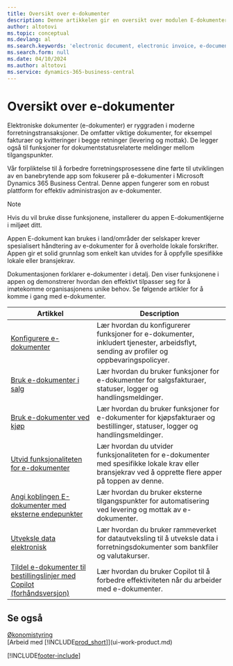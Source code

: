 ```yaml
---
title: Oversikt over e-dokumenter
description: Denne artikkelen gir en oversikt over modulen E-dokumenter.
author: altotovi
ms.topic: conceptual
ms.devlang: al
ms.search.keywords: 'electronic document, electronic invoice, e-document, e-invoice'
ms.search.form: null
ms.date: 04/10/2024
ms.author: altotovi
ms.service: dynamics-365-business-central
---
```


# Oversikt over e-dokumenter

Elektroniske dokumenter (e-dokumenter) er ryggraden i moderne forretningstransaksjoner. De omfatter viktige dokumenter, for eksempel fakturaer og kvitteringer i begge retninger (levering og mottak). De legger også til funksjoner for dokumentstatusrelaterte meldinger mellom tilgangspunkter.

Vår forpliktelse til å forbedre forretningsprosessene dine førte til utviklingen av en banebrytende app som fokuserer på e-dokumenter i Microsoft Dynamics 365 Business Central. Denne appen fungerer som en robust plattform for effektiv administrasjon av e-dokumenter.

> [!NOTE]
> Hvis du vil bruke disse funksjonene, installerer du appen E-dokumentkjerne i miljøet ditt.  

Appen E-dokument kan brukes i land/områder der selskaper krever spesialisert håndtering av e-dokumenter for å overholde lokale forskrifter. Appen gir et solid grunnlag som enkelt kan utvides for å oppfylle spesifikke lokale eller bransjekrav.

Dokumentasjonen forklarer e-dokumenter i detalj. Den viser funksjonene i appen og demonstrerer hvordan den effektivt tilpasser seg for å imøtekomme organisasjonens unike behov. Se følgende artikler for å komme i gang med e-dokumenter.

| Artikkel | Description | 
|---------|-------------|
| [Konfigurere e-dokumenter](finance-how-setup-edocuments.md) | Lær hvordan du konfigurerer funksjoner for e-dokumenter, inkludert tjenester, arbeidsflyt, sending av profiler og oppbevaringspolicyer. |
| [Bruk e-dokumenter i salg](finance-how-use-edocuments.md) | Lær hvordan du bruker funksjoner for e-dokumenter for salgsfakturaer, statuser, logger og handlingsmeldinger.| 
| [Bruk e-dokumenter ved kjøp](finance-how-use-edocuments-purchase.md) | Lær hvordan du bruker funksjoner for e-dokumenter for kjøpsfakturaer og bestillinger, statuser, logger og handlingsmeldinger.|
| [Utvid funksjonaliteten for e-dokumenter](/dynamics365/business-central/dev-itpro/developer/devenv-extend-edocuments) | Lær hvordan du utvider funksjonaliteten for e-dokumenter med spesifikke lokale krav eller bransjekrav ved å opprette flere apper på toppen av denne. |
| [Angi koblingen E-dokumenter med eksterne endepunkter](finance-how-setup-edocuments-external.md) | Lær hvordan du bruker eksterne tilgangspunkter for automatisering ved levering og mottak av e-dokumenter. |
| [Utveksle data elektronisk](across-data-exchange.md) | Lær hvordan du bruker rammeverket for datautveksling til å utveksle data i forretningsdokumenter som bankfiler og valutakurser. | 
| [Tildel e-dokumenter til bestillingslinjer med Copilot (forhåndsversjon)](map-edocuments-with-copilot.md) | Lær hvordan du bruker Copilot til å forbedre effektiviteten når du arbeider med e-dokumenter. |

## Se også

[Økonomistyring](finance.md)    
[Arbeid med [!INCLUDE[prod_short](includes/prod_short.md)]](ui-work-product.md)  

[!INCLUDE[footer-include](includes/footer-banner.md)]
